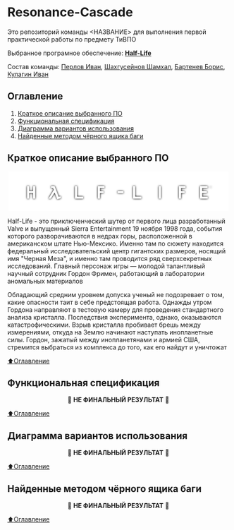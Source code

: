 # Resonance-Cascade
Это репозиторий команды <НАЗВАНИЕ> для выполнения первой практической работы по предмету ТиВПО

Выбранное програмное обеспечение: [**Half-Life**](https://ru.wikipedia.org/wiki/Half-Life)

Состав команды: [Перлов Иван](https://github.com/Torusaynim), [Шахгусейнов Шамхал](https://github.com/shamhal3228), [Бартенев Борис](https://github.com/Flamer322), [Кулагин Иван](https://github.com/Ivan-Kulagin)

## Оглавление

1. [Краткое описание выбранного ПО](#Краткое-описание-выбранного-ПО)
2. [Функциональная спецификация](#Краткое-описание-выбранного-ПО)
3. [Диаграмма вариантов использования](#Диаграмма-вариантов-использования)
4. [Найденные методом чёрного ящика баги](#Найденные-методом-чёрного-ящика-баги)

## Краткое описание выбранного ПО

<p align="center"><img src="assets/Half-Life_logo.png" align="center" /></p>

Half-Life - это приключенческий шутер от первого лица разработанный Valve и выпущенный Sierra Entertainment 19 ноября 1998 года, события которого разворачиваются в недрах горы, расположенной в американском штате Нью-Мексико. Именно там по сюжету находится федеральный исследовательский центр гигантских размеров, носящий имя "Черная Меза", и именно там проводится ряд сверхсекретных исследований. Главный персонаж игры — молодой талантливый научный сотрудник Гордон Фримен, работающий в лаборатории аномальных материалов

Обладающий средним уровнем допуска ученый не подозревает о том, какие опасности таит в себе предстоящая работа. Однажды утром Гордона направляют в тестовую камеру для проведения стандартного анализа кристалла. Последствия эксперимента, однако, оказываются катастрофическими. Взрыв кристалла пробивает брешь между измерениями, откуда на Землю начинают наступать инопланетные силы. Гордон, зажатый между инопланетянами и армией США, стремится выбраться из комплекса до того, как его найдут и уничтожат

[:arrow_up:Оглавление](#Оглавление)

## Функциональная спецификация

<p align="center">🚧 <b>НЕ ФИНАЛЬНЫЙ РЕЗУЛЬТАТ</b> 🚧</p>

[:arrow_up:Оглавление](#Оглавление)

## Диаграмма вариантов использования

<p align="center">🚧 <b>НЕ ФИНАЛЬНЫЙ РЕЗУЛЬТАТ</b> 🚧</p>

[:arrow_up:Оглавление](#Оглавление)

## Найденные методом чёрного ящика баги

<p align="center">🚧 <b>НЕ ФИНАЛЬНЫЙ РЕЗУЛЬТАТ</b> 🚧</p>

[:arrow_up:Оглавление](#Оглавление)

<!-- WIP Заглушка <p align="center">🚧 <b>НЕ ФИНАЛЬНЫЙ РЕЗУЛЬТАТ</b> 🚧</p> -->
